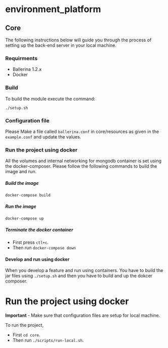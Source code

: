# environment_platform

## Core

The following instructions below will guide you through the process of setting up the back-end server in your local machine.

### Requirments

- Ballerina 1.2.x
- Docker

### Build

To build the module execute the command:

```
./setup.sh
```

### Configuration file

Please Make a file called `ballerina.conf` in core/resources as given in the `example.conf` and update the values.

### Run the project using docker

All the volumes and internal networking for mongodb container is set using the docker-composer. Please follow the following commands to build the image and run.

##### Build the image

```
docker-compose build
```

##### Run the image

```
docker-compose up
```

##### Terminate the docker container

- First press `ctl+c`.
- Then run `docker-compose down`

#### Develop and run using docker

When you develop a feature and run using containers. You have to build the jar files using `./setup.sh` and then you have to build and up the dokcer composer.

# Run the project using docker

**Important** - Make sure that configuration files are setup for local machine.

To run the project,

- First `cd core`.
- Then run `./scripts/run-local.sh`.
